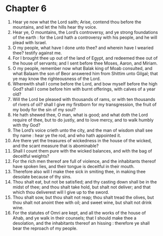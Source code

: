 # Chapter 6

1. Hear ye now what the Lord saith; Arise, contend thou before the mountains, and let the hills hear thy voice.
2. Hear ye, O mountains, the Lord’s controversy, and ye strong foundations of the earth : for the Lord hath a controversy with his people, and he will plead with Israel.
3. O my people, what have I done unto thee? and wherein have I wearied thee? testify against me.
4. For I brought thee up out of the land of Egypt, and redeemed thee out of the house of servants; and I sent before thee Moses, Aaron, and Miriam.
5. O my people, remember now what Balak king of Moab consulted, and what Balaam the son of Beor answered him from Shittim unto Gilgal; that ye may know the righteousness of the Lord.
6. Wherewith shall I come before the Lord, and bow myself before the high God? shall I come before him with burnt offerings, with calves of a year old?
7. Will the Lord be pleased with thousands of rams, or with ten thousands of rivers of oil? shall I give my firstborn for my transgression, the fruit of my body for the sin of my soul?
8. He hath shewed thee, O man, what is good; and what doth the Lord require of thee, but to do justly, and to love mercy, and to walk humbly with thy God?
9. The Lord’s voice crieth unto the city, and the man of wisdom shall see thy name : hear ye the rod, and who hath appointed it.
10. Are there yet the treasures of wickedness in the house of the wicked, and the scant measure that is abominable?
11. Shall I count them pure with the wicked balances, and with the bag of deceitful weights?
12. For the rich men thereof are full of violence, and the inhabitants thereof have spoken lies, and their tongue is deceitful in their mouth.
13. Therefore also will I make thee sick in smiting thee, in making thee desolate because of thy sins.
14. Thou shalt eat, but not be satisfied; and thy casting down shall be in the midst of thee; and thou shalt take hold, but shalt not deliver; and that which thou deliverest will I give up to the sword.
15. Thou shalt sow, but thou shalt not reap; thou shalt tread the olives, but thou shalt not anoint thee with oil; and sweet wine, but shalt not drink wine.
16. For the statutes of Omri are kept, and all the works of the house of Ahab, and ye walk in their counsels; that I should make thee a desolation, and the inhabitants thereof an hissing : therefore ye shall bear the reproach of my people.

